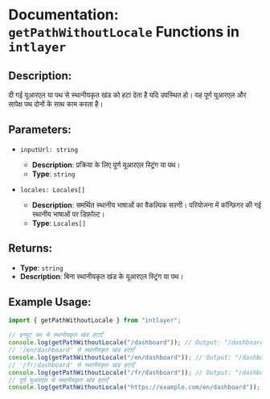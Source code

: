 # Documentation: `getPathWithoutLocale` Functions in `intlayer`

## Description:

दी गई यूआरएल या पथ से स्थानीयकृत खंड को हटा देता है यदि उपस्थित हो। यह पूर्ण यूआरएल और सापेक्ष पथ दोनों के साथ काम करता है।

## Parameters:

- `inputUrl: string`

  - **Description**: प्रक्रिया के लिए पूर्ण यूआरएल स्ट्रिंग या पथ।
  - **Type**: `string`

- `locales: Locales[]`
  - **Description**: समर्थित स्थानीय भाषाओं का वैकल्पिक सरणी। परियोजना में कॉन्फ़िगर की गई स्थानीय भाषाओं पर डिफ़ॉल्ट।
  - **Type**: `Locales[]`

## Returns:

- **Type**: `string`
- **Description**: बिना स्थानीयकृत खंड के यूआरएल स्ट्रिंग या पथ।

## Example Usage:

```typescript
import { getPathWithoutLocale } from "intlayer";

// इनपुट पथ से स्थानीयकृत खंड हटाएँ
console.log(getPathWithoutLocale("/dashboard")); // Output: "/dashboard"
// '/en/dashboard' से स्थानीयकृत खंड हटाएँ
console.log(getPathWithoutLocale("/en/dashboard")); // Output: "/dashboard"
// '/fr/dashboard' से स्थानीयकृत खंड हटाएँ
console.log(getPathWithoutLocale("/fr/dashboard")); // Output: "/dashboard"
// पूर्ण यूआरएल से स्थानीयकृत खंड हटाएँ
console.log(getPathWithoutLocale("https://example.com/en/dashboard")); // Output: "https://example.com/dashboard"
```
